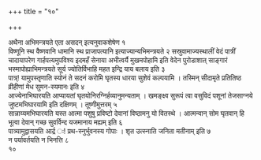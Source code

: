 +++
title = "१०"

+++

 

अथैना अभिमन्त्रयते एता असदन् इत्यनुवाकशेषेण १   
विष्णूनि स्थ वैष्णवानि
धामानि स्थ प्राजापत्यानि इत्याज्यान्यभिमन्त्रयते २
सस्रुवामाज्यस्थालीं वेदं पात्रीं चादायापरेण
गार्हपत्यमुपविश्य इदमहँ सेनाया अभीत्वर्यै मुखमपोहामि इति वेदेन
पुरोडाशात् साङ्गारं भस्मापोह्याभिमन्त्रयते सूर्य
ज्योतिर्विभाहि महत इन्द्रि याय बलाय इति ३   
पात्र्\!
यामुपस्तृणाति स्योनं ते सदनं करोमि घृतस्य धारया सुशेवं
कल्पयामि । तस्मिन् सीदामृते प्रतितिष्ठ व्रीहीणां मेध
सुमन-स्यमानः इति ४   
आज्येनाभिघारयति आप्यायतां
घृतयोनिरग्निर्हव्यानुमन्यताम् । खमङ्क्ष्व
सुरूपं त्वा वसुविदं पशूनां तेजसाग्नये जुष्टमभिघारयामि इति दक्षिणम्
। तूष्णीमुत्तरम् ५   
सान्नाय्यमभिघारयति यस्त आत्मा पशुषु प्रविष्टो देवानां
विष्ठामनु यो वितस्थे । आत्मन्वान् सोम घृतवान् हि भूत्वा देवान् गच्छ
सुवर्विन्द यजमानाय मह्यम् इति ६   
पात्र्यामुद्वासयति आर्द्र ः\!
प्रथ-स्नुर्भुवनस्य गोपाः । शृत उत्स्नाति जनिता मतीनाम् इति ७   
न
पर्यावर्तयति न भिनत्ति ८   
१०
